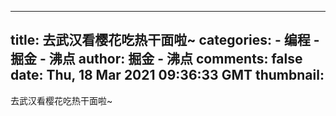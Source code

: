 
---
title: 去武汉看樱花吃热干面啦~
categories: 
    - 编程
    - 掘金 - 沸点
author: 掘金 - 沸点
comments: false
date: Thu, 18 Mar 2021 09:36:33 GMT
thumbnail: 
---

<div>   
去武汉看樱花吃热干面啦~<br>
            <br>
          
</div>
            